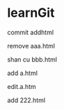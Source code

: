 # learnGit
commit addhtml

remove aaa.html


shan cu bbb.html


add a.html

edit.a.htm


add 222.html
